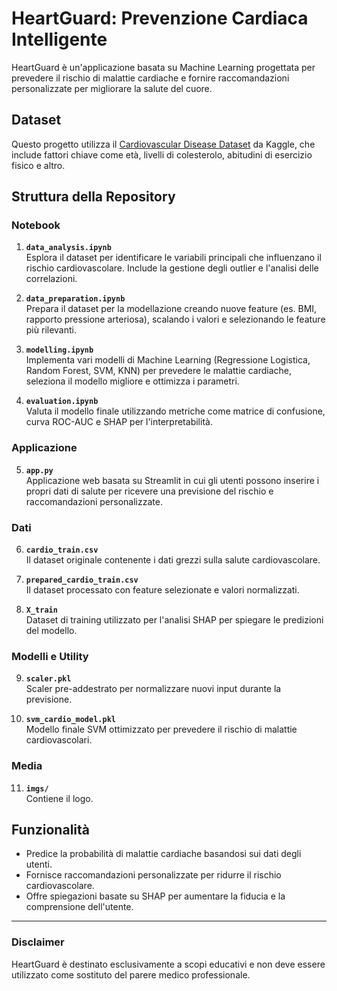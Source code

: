 # HeartGuard: Prevenzione Cardiaca Intelligente

HeartGuard è un'applicazione basata su Machine Learning progettata per prevedere il rischio di malattie cardiache e fornire raccomandazioni personalizzate per migliorare la salute del cuore.

## Dataset
Questo progetto utilizza il [Cardiovascular Disease Dataset](https://www.kaggle.com/datasets/sulianova/cardiovascular-disease-dataset/data) da Kaggle, che include fattori chiave come età, livelli di colesterolo, abitudini di esercizio fisico e altro.

## Struttura della Repository

### Notebook
1. **`data_analysis.ipynb`**  
   Esplora il dataset per identificare le variabili principali che influenzano il rischio cardiovascolare. Include la gestione degli outlier e l'analisi delle correlazioni.

2. **`data_preparation.ipynb`**  
   Prepara il dataset per la modellazione creando nuove feature (es. BMI, rapporto pressione arteriosa), scalando i valori e selezionando le feature più rilevanti.

3. **`modelling.ipynb`**  
   Implementa vari modelli di Machine Learning (Regressione Logistica, Random Forest, SVM, KNN) per prevedere le malattie cardiache, seleziona il modello migliore e ottimizza i parametri.

4. **`evaluation.ipynb`**  
   Valuta il modello finale utilizzando metriche come matrice di confusione, curva ROC-AUC e SHAP per l'interpretabilità.

### Applicazione
5. **`app.py`**  
   Applicazione web basata su Streamlit in cui gli utenti possono inserire i propri dati di salute per ricevere una previsione del rischio e raccomandazioni personalizzate.

### Dati
6. **`cardio_train.csv`**  
   Il dataset originale contenente i dati grezzi sulla salute cardiovascolare.

7. **`prepared_cardio_train.csv`**  
   Il dataset processato con feature selezionate e valori normalizzati.

8. **`X_train`**  
   Dataset di training utilizzato per l'analisi SHAP per spiegare le predizioni del modello.

### Modelli e Utility
9. **`scaler.pkl`**  
   Scaler pre-addestrato per normalizzare nuovi input durante la previsione.

10. **`svm_cardio_model.pkl`**  
   Modello finale SVM ottimizzato per prevedere il rischio di malattie cardiovascolari.

### Media
11. **`imgs/`**  
    Contiene il logo.

## Funzionalità
- Predice la probabilità di malattie cardiache basandosi sui dati degli utenti.
- Fornisce raccomandazioni personalizzate per ridurre il rischio cardiovascolare.
- Offre spiegazioni basate su SHAP per aumentare la fiducia e la comprensione dell'utente.

---

### Disclaimer
HeartGuard è destinato esclusivamente a scopi educativi e non deve essere utilizzato come sostituto del parere medico professionale.
